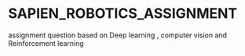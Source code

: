 # SAPIEN_ROBOTICS_ASSIGNMENT
assignment question based on Deep learning , computer vision and Reinforcement learning


